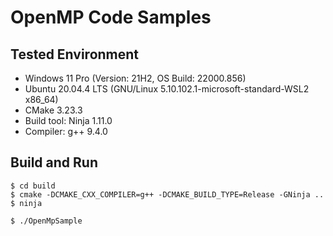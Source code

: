 # OpenMP Code Samples

## Tested Environment
- Windows 11 Pro (Version: 21H2, OS Build: 22000.856)
- Ubuntu 20.04.4 LTS (GNU/Linux 5.10.102.1-microsoft-standard-WSL2 x86_64)
- CMake 3.23.3
- Build tool: Ninja 1.11.0
- Compiler: g++ 9.4.0

## Build and Run
```
$ cd build
$ cmake -DCMAKE_CXX_COMPILER=g++ -DCMAKE_BUILD_TYPE=Release -GNinja ..
$ ninja
```
```
$ ./OpenMpSample
```
